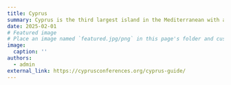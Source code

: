 ```yaml
---
title: Cyprus
summary: Cyprus is the third largest island in the Mediterranean with an area of 9.251 sq. kms. Cyprus has 5 lovely Botanical Gardens that one can visit and spend a relaxing day.
date: 2025-02-01
# Featured image
# Place an image named `featured.jpg/png` in this page's folder and customize its options here.
image:
  caption: ''
authors:
  - admin
external_link: https://cyprusconferences.org/cyprus-guide/
---
```

